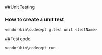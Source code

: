 ##Unit Testing

### How to create a unit test
```sh
vendor\bin\codecept g:test unit <testName>
```

##Test code
```
vendor\bin\codecept run
```